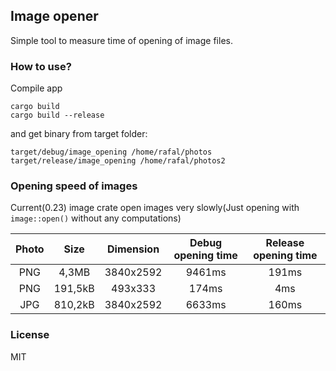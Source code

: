 ## Image opener
Simple tool to measure time of opening of image files.  

### How to use?
Compile app
```
cargo build
cargo build --release
```
and get binary from target folder:
```
target/debug/image_opening /home/rafal/photos
target/release/image_opening /home/rafal/photos2
```

### Opening speed of images
Current(0.23) image crate open images very slowly(Just opening with `image::open()` without any computations)

|Photo| Size | Dimension |  Debug opening time | Release opening time|
|:---:|:---:|:---:|:---:|:---:|
|PNG|4,3MB|3840x2592|9461ms|191ms|
|PNG|191,5kB|493x333|174ms|4ms|
|JPG|810,2kB|3840x2592|6633ms|160ms|

### License
MIT
